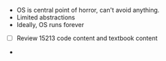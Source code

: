 - OS is central point of horror, can't avoid anything.
- Limited abstractions
- Ideally, OS runs forever
- [ ] Review 15213 code content and textbook content
-